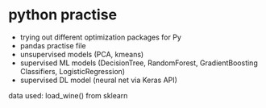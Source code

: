 # python practise
- trying out different optimization packages for Py
- pandas practise file
- unsupervised models (PCA, kmeans)
- supervised ML models (DecisionTree, RandomForest, GradientBoosting Classifiers, LogisticRegression)
- supervised DL model (neural net via Keras API)

data used: load_wine() from sklearn

